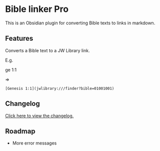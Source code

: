 # Bible linker Pro

This is an Obsidian plugin for converting Bible texts to links in markdown.

## Features

Converts a Bible text to a JW Library link.

E.g.

ge 1:1

=>

`[Genesis 1:1](jwlibrary:///finder?bible=01001001)`

## Changelog

[Click here to view the changelog.](https://github.com/Floydv149/bibleLinkerPro/blob/main/CHANGELOG.MD)

## Roadmap

-   More error messages
